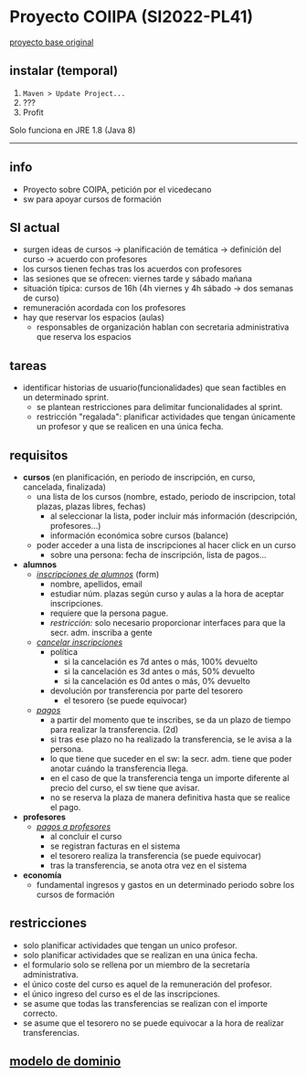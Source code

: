 # Proyecto COIIPA (SI2022-PL41)
[proyecto base original](https://github.com/javiertuya/samples-test-dev)
 
## instalar (temporal)
1. `Maven > Update Project...`
2. ???
3. Profit

Solo funciona en JRE 1.8 (Java 8)

---

## info
- Proyecto sobre COIPA, petición por el vicedecano
- sw para apoyar cursos de formación

## SI actual
- surgen ideas de cursos → planificación de temática → definición del curso → acuerdo con profesores
- los cursos tienen fechas tras los acuerdos con profesores
- las sesiones que se ofrecen: viernes tarde y sábado mañana
- situación típica: cursos de 16h (4h viernes y 4h sábado → dos semanas de curso)
- remuneración acordada con los profesores
- hay que reservar los espacios (aulas)
	- responsables de organización hablan con secretaria administrativa que reserva los espacios

## tareas
- identificar historias de usuario(funcionalidades) que sean factibles en un determinado sprint.
	- se plantean restricciones para delimitar funcionalidades al sprint.
	- restricción "regalada": planificar actividades que tengan únicamente un profesor y que se realicen en una única fecha.

## requisitos
- **cursos** (en planificación, en periodo de inscripción, en curso, cancelada, finalizada)
	- una lista de los cursos (nombre, estado, periodo de inscripcion, total plazas, plazas libres, fechas)
		- al seleccionar la lista, poder incluir más información (descripción, profesores...)
		- información económica sobre cursos (balance)
	- poder acceder a una lista de inscripciones al hacer click en un curso
		- sobre una persona: fecha de inscripción, lista de pagos...
- **alumnos**
	- *<u>inscripciones de alumnos</u>* (form)
		- nombre, apellidos, email
		- estudiar núm. plazas según curso y aulas a la hora de aceptar inscripciones.
		- requiere que la persona pague.
		- *restricción:* solo necesario proporcionar interfaces para que la secr. adm. inscriba a gente
	- *<u>cancelar inscripciones</u>*
		- política
			- si la cancelación es 7d antes o más, 100% devuelto
			- si la cancelación es 3d antes o más, 50% devuelto
			- si la cancelación es 0d antes o más, 0% devuelto
		- devolución por transferencia por parte del tesorero
			- el tesorero (se puede equivocar)
	- *<u>pagos</u>*
		- a partir del momento que te inscribes, se da un plazo de tiempo para realizar la transferencia. (2d)
		- si tras ese plazo no ha realizado la transferencia, se le avisa a la persona.
		- lo que tiene que suceder en el sw: la secr. adm. tiene que poder anotar cuándo la transferencia llega.
		- en el caso de que la transferencia tenga un importe diferente al precio del curso, el sw tiene que avisar.
		- no se reserva la plaza de manera definitiva hasta que se realice el pago.
- **profesores**
	- *<u>pagos a profesores</u>*
		- al concluir el curso
		- se registran facturas en el sistema
		- el tesorero realiza la transferencia (se puede equivocar)
		- tras la transferencia, se anota otra vez en el sistema
- **economía**
	- fundamental ingresos y gastos en un determinado periodo sobre los cursos de formación

## restricciones
- solo planificar actividades que tengan un unico profesor.
- solo planificar actividades que se realizan en una única fecha.
- el formulario solo se rellena por un miembro de la secretaría administrativa.
- el único coste del curso es aquel de la remuneración del profesor.
- el único ingreso del curso es el de las inscripciones.
- se asume que todas las transferencias se realizan con el importe correcto.
- se asume que el tesorero no se puede equivocar a la hora de realizar transferencias.

## [modelo de dominio](src/main/resources/mod_dominio.md)
